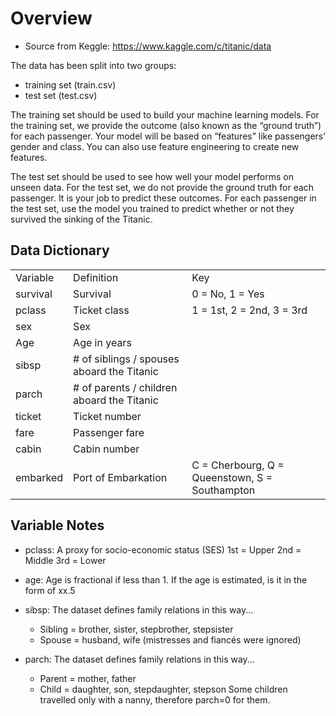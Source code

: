 # Overview
* Source from Keggle: https://www.kaggle.com/c/titanic/data

The data has been split into two groups:
- training set (train.csv)
- test set (test.csv)

The training set should be used to build your machine learning models. For the training set, we provide the outcome (also known as the “ground truth”) for each passenger. Your model will be based on “features” like passengers’ gender and class. You can also use feature engineering to create new features.

The test set should be used to see how well your model performs on unseen data. For the test set, we do not provide the ground truth for each passenger. It is your job to predict these outcomes. For each passenger in the test set, use the model you trained to predict whether or not they survived the sinking of the Titanic.

## Data Dictionary

|  |  |  |
|--|--|--|
|Variable|Definition| 	Key|
|survival|Survival|0 = No, 1 = Yes|
|pclass|Ticket class|	1 = 1st, 2 = 2nd, 3 = 3rd|
|sex|Sex| |	
|Age|	Age in years| |	
|sibsp|	# of siblings / spouses aboard the Titanic| |	 
|parch|	# of parents / children aboard the Titanic| |	
|ticket|	Ticket number|	|
|fare|	Passenger fare| |	
|cabin|	Cabin number| |	
|embarked|	Port of Embarkation|	C = Cherbourg, Q = Queenstown, S = Southampton|

## Variable Notes

* pclass: A proxy for socio-economic status (SES)
1st = Upper
2nd = Middle
3rd = Lower

* age: Age is fractional if less than 1. If the age is estimated, is it in the form of xx.5

* sibsp: The dataset defines family relations in this way...
  - Sibling = brother, sister, stepbrother, stepsister
  - Spouse = husband, wife (mistresses and fiancés were ignored)

* parch: The dataset defines family relations in this way...
  - Parent = mother, father
  - Child = daughter, son, stepdaughter, stepson
Some children travelled only with a nanny, therefore parch=0 for them.
